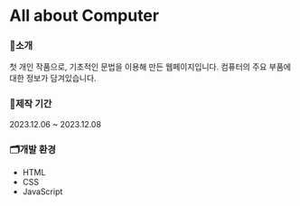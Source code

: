 # All about Computer


### 🔎소개
첫 개인 작품으로, 기초적인 문법을 이용해 만든 웹페이지입니다.
컴퓨터의 주요 부품에 대한 정보가 담겨있습니다.

### 📅제작 기간
2023.12.06 ~ 2023.12.08

### 🗂개발 환경
- HTML
- CSS
- JavaScript
